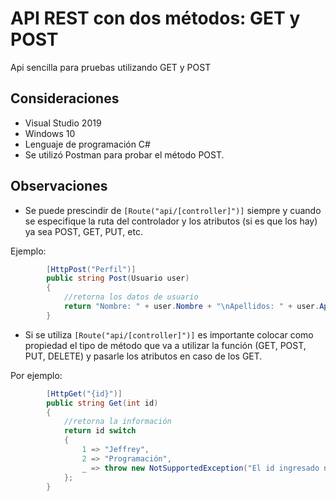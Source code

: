 # API REST con dos métodos: GET y POST

Api sencilla para pruebas utilizando GET y POST

## Consideraciones

* Visual Studio 2019
* Windows 10
* Lenguaje de programación C#
* Se utilizó Postman para probar el método POST.

## Observaciones

* Se puede prescindir de <code>[Route("api/[controller]")]</code> siempre y cuando se especifique la ruta del controlador y los atributos (si es que los hay) ya sea POST, GET, PUT, etc.

Ejemplo:

```c#
		[HttpPost("Perfil")]
		public string Post(Usuario user)
		{
			//retorna los datos de usuario
			return "Nombre: " + user.Nombre + "\nApellidos: " + user.Apellidos + "\nEdad: " + 					user.Edad;
		}
```

* Si se utiliza <code>[Route("api/[controller]")]</code> es importante colocar como propiedad el tipo de método que va a utilizar la función (GET, POST, PUT, DELETE) y pasarle los atributos en caso de los GET.

Por ejemplo:

```c#
		[HttpGet("{id}")]
		public string Get(int id)
		{
			//retorna la información
			return id switch
			{
				1 => "Jeffrey",
				2 => "Programación",
				_ => throw new NotSupportedException("El id ingresado no existe")
			};
		}
```